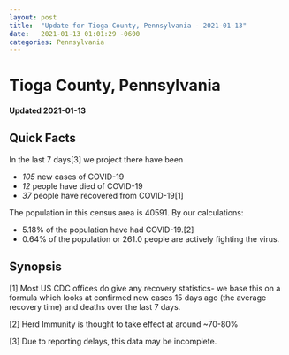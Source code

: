 ```yaml
---
layout: post
title:  "Update for Tioga County, Pennsylvania - 2021-01-13"
date:   2021-01-13 01:01:29 -0600
categories: Pennsylvania
---
```


# Tioga County, Pennsylvania
#### Updated 2021-01-13

## Quick Facts

In the last 7 days[3] we project there have been
- *105* new cases of COVID-19
- *12* people have died of COVID-19
- *37* people have recovered from COVID-19[1]

The population in this census area is 40591. By our calculations:
- 5.18% of the population have had COVID-19.[2]
- 0.64% of the population or 261.0 people are actively fighting the virus.

## Synopsis




[1] Most US CDC offices do give any recovery statistics- we base this on a formula which looks at confirmed new cases
15 days ago (the average recovery time) and deaths over the last 7 days.

[2] Herd Immunity is thought to take effect at around ~70-80%

[3] Due to reporting delays, this data may be incomplete.
 
    